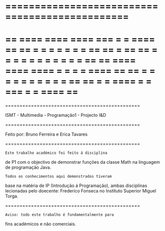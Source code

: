   
  ===============================================
  ===============================================
  ==  ====    ====  ====  ===     =   =  ====  ==
  ==  =   =   =     =  =  =  =    == ==  =     ==
  ==  =   =   =     =  =  =  =    = = =  =     ==
  ==  ====    ====  ====  =  =    =   =  ====  ==
  ==  =   =   =     =  =  =  =    =   =  =     ==
  ==  =    =  ====  =  =  ===     =   =  ====  ==
  ===============================================
  ===============================================

  ISMT - Multimedia - Programação1 - Projecto I&D
  
  ===============================================

  Feito por: 
		Bruno Ferreira e Erica Tavares

  ===============================================

    Este trabalho académico foi feito á disciplina 
  de P1 com o objectivo de demonstrar funções da 
  classe Math na linguagem de programação Java. 

    Todos os conhecimentos aqui demonstrados tiveram 
  base na matéria de IP (Introdução á Programação), 
  ambas disciplinas lecionadas pelo doecente: 
  Frederico Fonseca no Instituto Superior Miguel Torga.

  ===============================================

    Aviso: todo este trabalho é fundamentalmente para
  fins académicos e não comerciais.

 
